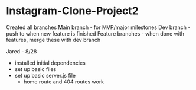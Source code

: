 # Instagram-Clone-Project2

Created all branches
Main branch - for MVP/major milestones
Dev branch - push to when new feature is finished
Feature branches - when done with features, merge these with dev branch

Jared - 8/28
- installed initial dependencies
- set up basic files
- set up basic server.js file
    - home route and 404 routes work